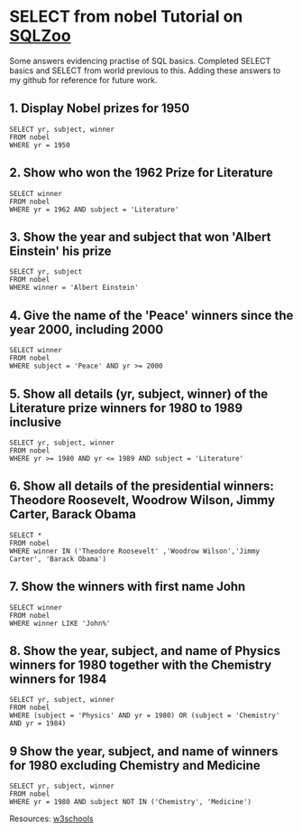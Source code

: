 # SELECT from nobel Tutorial on [SQLZoo](https://sqlzoo.net/wiki/SELECT_from_Nobel_Tutorial)

Some answers evidencing practise of SQL basics.
Completed SELECT basics and SELECT from world previous to this. 
Adding these answers to my github for reference for future work. 

## 1. Display Nobel prizes for 1950 
```
SELECT yr, subject, winner 
FROM nobel
WHERE yr = 1950
```
## 2. Show who won the 1962 Prize for Literature
```
SELECT winner
FROM nobel
WHERE yr = 1962 AND subject = 'Literature'
```

## 3. Show the year and subject that won 'Albert Einstein' his prize
```
SELECT yr, subject
FROM nobel
WHERE winner = 'Albert Einstein'
```
## 4. Give the name of the 'Peace' winners since the year 2000, including 2000
```
SELECT winner 
FROM nobel
WHERE subject = 'Peace' AND yr >= 2000
```
 ## 5. Show all details (yr, subject, winner) of the Literature prize winners for 1980 to 1989 inclusive
```
SELECT yr, subject, winner
FROM nobel
WHERE yr >= 1980 AND yr <= 1989 AND subject = 'Literature'
```
## 6. Show all details of the presidential winners: Theodore Roosevelt, Woodrow Wilson, Jimmy Carter, Barack Obama

```
SELECT * 
FROM nobel
WHERE winner IN ('Theodore Roosevelt' ,'Woodrow Wilson','Jimmy Carter', 'Barack Obama')
```

## 7. Show the winners with first name John

```
SELECT winner
FROM nobel
WHERE winner LIKE 'John%'
```

## 8. Show the year, subject, and name of Physics winners for 1980 together with the Chemistry winners for 1984
```
SELECT yr, subject, winner
FROM nobel
WHERE (subject = 'Physics' AND yr = 1980) OR (subject = 'Chemistry' AND yr = 1984)
```

## 9 Show the year, subject, and name of winners for 1980 excluding Chemistry and Medicine

```
SELECT yr, subject, winner
FROM nobel
WHERE yr = 1980 AND subject NOT IN ('Chemistry', 'Medicine')
```

Resources: [w3schools](https://www.w3schools.com/sql/default.asp)

